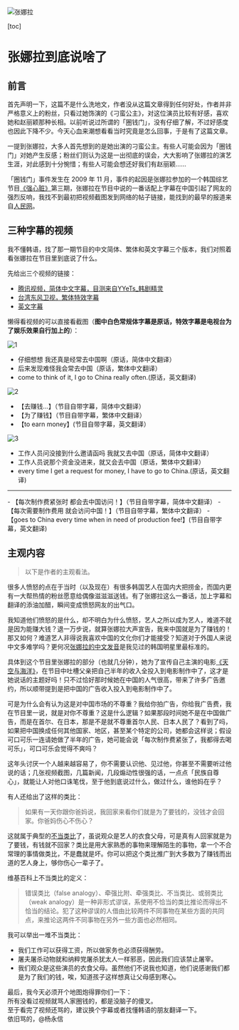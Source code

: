 ![张娜拉](nara.jpg)

[toc]
# 张娜拉到底说啥了
## 前言
首先声明一下，这篇不是什么洗地文，作者没从这篇文章得到任何好处，作者并非严格意义上的粉丝，只看过她饰演的《刁蛮公主》，对这位演员比较有好感，喜欢她和赵丽颖那种长相。以前听说过所谓的「圈钱门」，没有仔细了解，不过好感度也因此下降不少。今天心血来潮想看看当时究竟是怎么回事，于是有了这篇文章。

一提到张娜拉，大多人首先想到的是她出演的刁蛮公主。有些人可能会因为「圈钱门」对她产生反感；粉丝们则认为这是一出彻底的误会，大大影响了张娜拉的演艺生涯，对此感到十分惋惜；有些人可能会想还好我们有赵丽颖……

「圈钱门」事件发生在 2009 年 11 月，事件的起因是张娜拉参加的一个韩国综艺节目[《强心脏》][1]第三期，张娜拉在节目中说的一番话配上字幕在中国引起了网友的强烈反响，我找不到最初把视频截图发到网络的帖子链接，能找到的最早的报道来自[人民网][2]。

## 三种字幕的视频
我不懂韩语，找了那一期节目的中文简体、繁体和英文字幕三个版本，我们对照着看张娜拉在节目里到底说了什么。

先给出三个视频的链接：  
- [腾讯视频，简体中文字幕，目测来自YYeTs_韩剧精灵][3]  
- [台湾东风卫视，繁体特效字幕][4]  
- [英文字幕][5]

懒得看视频的可以直接看截图（**图中白色常规体字幕是原话，特效字幕是电视台为了娱乐效果自行加上的**）：

![1](1.jpg)

- 仔细想想 我还真是经常去中国啊（原话，简体中文翻译）
- 后来发现难怪我会常去中国（原话，繁体中文翻译）
- come to think of it, I go to China really often.(原话，英文翻译)

![2](2.jpg)

- 【去赚钱...】（节目自带字幕，简体中文翻译）
- 【为了赚钱】（节目自带字幕，繁体中文翻译）
- 【to earn money】(节目自带字幕，英文翻译）

![3](3.jpg)

- 工作人员问没接到什么邀请函吗 我就又去中国（原话，简体中文翻译）
- 工作人员说那个资金没进来，就又会去中国（原话，繁体中文翻译）
- every time I get a request for money, I have to go to China.(原话，英文翻译)
<hr>
- 【每次制作费紧张时 都会去中国访问！】（节目自带字幕，简体中文翻译）
- 【每次需要制作费用 就会访问中国！】（节目自带字幕，繁体中文翻译）
- 【goes to China every time when in need of production fee!】(节目自带字幕，英文翻译)

## 主观内容
> 以下是作者的主观看法。

很多人愤怒的点在于当时（以及现在）有很多韩国艺人在国内大把捞金，而国内更有一大帮热情的粉丝愿意给偶像滋滋滋送钱。有了张娜拉这么一番话，加上字幕和翻译的添油加醋，瞬间变成愤怒网友的出气口。

我知道他们愤怒的是什么，却不明白为什么愤怒，艺人之所以成为艺人，难道不就是因为能赚大钱？退一万步说，就算张娜拉大声宣告，我来中国就是为了赚钱的！那又如何？难道艺人非得说我喜欢中国的文化你们才能接受？知道对于外国人来说中文多难学吗？更何况[张娜拉的中文发音][8]是我见过的韩国明星里最标准的。

具体到这个节目里张娜拉的部分（也就几分钟），她为了宣传自己主演的电影[《天空与海洋》][6]，在节目中吐槽父亲把自己半年的收入全投入到电影制作中了，这才是她说话的主题好吗！只不过恰好那时候她在中国的人气很高，带来了许多广告邀约，所以顺带提到是把中国的广告收入投入到电影制作中了。

可是为什么会有认为这是对中国市场的不尊重？我给你拍广告，你给我广告费，我在节目里一说，就是对你不尊重？这是什么逻辑？如果那段时间她不是在中国做广告，而是在首尔、在日本，那是不是就不尊重首尔人民、日本人民了？看到了吗，如果把中国换成任何其他国家、地区，甚至某个特定的公司，她都会这样说；假设可口可乐一连请她做了半年的广告，她可能会说「每次制作费紧张了，我都得去喝可乐」，可口可乐会觉得不爽吗？

这年头讨厌一个人越来越容易了，你不需要认识他、见过他，你甚至不需要听过他说的话；几张视频截图，几篇新闻，几段煽动性很强的话，一点点「民族自尊心」，就能让人对他口诛笔伐，至于他到底说过什么，做过什么，谁他妈在乎？

有人还给出了这样的类比：  
> 如果有一天你跟你爸妈说，我回家来看你们就是为了要钱的，没钱才会回家。你爸妈伤心不伤心？

这就属于典型的[不当类比][7]了，虽说观众是艺人的衣食父母，可是真有人回家就是为了要钱，有钱就不回家？类比是用大家熟悉的事物来理解陌生的事物，拿一个不合常理的事情做类比，不是蠢就是坏。你可以把这个类比推广到大多数为了赚钱而出道的艺人身上，够你伤心一辈子了。

维基百科上不当类比的定义： 
> 错误类比（false analogy）、牵强比附、牵强类比、不当类比、或弱类比（weak analogy）是一种非形式谬误，系使用不恰当的类比推论而得出不恰当的结论。犯了这种谬误的人借由比较两件不同事物在某些方面的共同点，来推论这两件不同事物在另外一些方面也必然相同。

我可以举出一堆不当类比：

- 我们工作可以获得工资，所以做家务也必须获得酬劳。  
- 屠夫屠杀动物就和纳粹党屠杀犹太人一样邪恶，因此我们应该禁止屠宰。  
- 我们观众是这些演员的衣食父母。虽然他们不说我也知道，他们说感谢我们都是为了我们的钱，唉，知道孩子这样想真让父母感到寒心。

最后，我今天必须开个地图炮得罪你们一下：  
所有没看过视频就骂人家圈钱的，都是没脑子的傻叉。  
至于看完了视频还骂的，建议换个字幕或者找懂韩语的朋友翻译一下。  
依旧骂的，@杨永信

[1]: https://zh.wikipedia.org/wiki/%E5%BC%B7%E5%BF%83%E8%87%9F
[2]: http://ent.people.com.cn/GB/10344302.html
[3]: https://v.qq.com/x/cover/n8yjlko7mrg0xqu/e0011qmqjqf.html
[4]: https://www.youtube.com/watch?v=z638vIwDdsU&list=PL94D5291B107DCFEE&index=25
[5]: https://gogodramaonline.com/watch/strong-heart-episode-3
[6]: http://v.youku.com/v_show/id_XOTMwOTUwNjU2.html
[7]: https://zh.wikipedia.org/wiki/%E4%B8%8D%E7%95%B6%E9%A1%9E%E6%AF%94
[8]: https://www.youtube.com/watch?v=phOoX21E5Rg